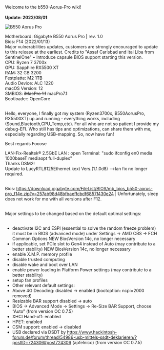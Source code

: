 Welcome to the b550-Aorus-Pro wiki!<br><br>
**Update: 2022/08/01**

![B550 Aorus Pro](https://royjonesmusic.publicvm.com/opencore/B550.png)


Motherboard: Gigabyte B550 Aorus Pro | rev. 1.0 <br>
Bios: F14 (2022/01/13)<br>
Major vulnerabilities updates, customers are strongly encouraged to update to this release at the earliest.
Credits to "Assaf Carlsbad and Itai Liba from SentinelOne"
• Introduce capsule BIOS support starting this version.
<br>
CPU: Ryzen 7 3700x<br>
GPU: Sapphire RX5500 XT<br>
RAM: 32 GB 3200<br>
Festplatte: M2 1TB<br>
Audio Device: ALC 1220<br>
macOS Version: 12<br>
SMBIOS: <del>iMacPro 1.1</del> macPro7.1<br>
Bootloader: OpenCore<br><br>

Hello, everyone, I finally got my system (Ryzen3700x, B550AorusPro, RX5500XT) up and running - everything works, including (Sound,Bluetooth,CPU_Temp,etc). For all who are not so patient I provide my debug-EFI. Who still has tips and optimizations, can share them with me, especially regarding USB-mapping. So, now have fun!

Best regards Fooose
​

LAN-Fix-Realtek® 2.5GbE LAN : open Terminal: "sudo ifconfig en0 media 1000baseT mediaopt full-duplex"<br>
Thanks DSM2!<br>
Update to LucyRTL8125Ethernet.kext Vers.(1.1.0d8) -->lan fix no longer required.<br><br>



Bios: https://download.gigabyte.com/FileList/BIOS/mb_bios_b550-aorus-pro_f14e.zip?v=257ab98d48bfbaeffcbdf6857f430e24 | Unfortunately, sleep does not work for me with all versions after F12.<br><br>

Major settings to be changed based on the default optimal settings:<br><br>
* deactivate I2C and ESPI (essential to solve the random freeze problem) it must be in BIOS (advanced mode) under Settings -> AMD CBS -> FCH Common Options NEW BiosVersion 14c, no longer necessary
* if applicable, set PCIe slot to Gen4 instead of Auto (may contribute to a better stability) NEW BiosVersion 14c, no longer necessary
* enable X.M.P. memory profile
* disable trusted computing
* disable wake and boot over LAN
* enable power loading in Platform Power settings (may contribute to a better stability)
* setup fan profiles
* Other relevant default settings:
* Above 4G Decoding: disabled → enabled (bootoption: ncpi=2000 removed)
* Resizable BAR support disabled → auto
* BIOS → Advanced Mode → Settings → Re-Size BAR Support, choose “Auto” (from version OC 0.7.5)
* XHCI Hand-off: enabled
* HPET: enabled
* CSM support: enabled → disabled
* USB declared via DSDT by https://www.hackintosh-forum.de/forum/thread/54986-usb-mittels-ssdt-deklarieren/?postID=724306#post724306 (apfelnico) (from version OC 0.7.5)
